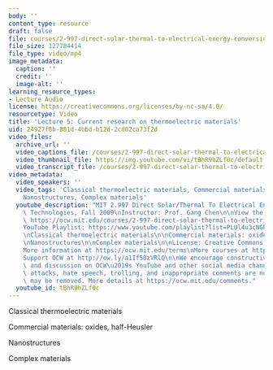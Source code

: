 ```yaml
---
body: ''
content_type: resource
draft: false
file: courses/2-997-direct-solar-thermal-to-electrical-energy-conversion-technologies-fall-2009/mit2_997f09_lec05_360p_16_9.mp4
file_size: 127784414
file_type: video/mp4
image_metadata:
  caption: ''
  credit: ''
  image-alt: ''
learning_resource_types:
- Lecture Audio
license: https://creativecommons.org/licenses/by-nc-sa/4.0/
resourcetype: Video
title: 'Lecture 5: Current research on thermoelectric materials'
uid: 24927f8b-881d-4bbd-b12d-2cd02ca73f2d
video_files:
  archive_url: ''
  video_captions_file: /courses/2-997-direct-solar-thermal-to-electrical-energy-conversion-technologies-fall-2009/1NXDzzn8mphZgv7FlInS057GyWX2Ly0u6_transcript.webvtt
  video_thumbnail_file: https://img.youtube.com/vi/tBhR9hZLf0c/default.jpg
  video_transcript_file: /courses/2-997-direct-solar-thermal-to-electrical-energy-conversion-technologies-fall-2009/1NXDzzn8mphZgv7FlInS057GyWX2Ly0u6_transcript.pdf
video_metadata:
  video_speakers: ''
  video_tags: 'Classical thermoelectric materials, Commercial materials: oxides, half-Heusler,
    Nanostructures, Complex materials'
  youtube_description: "MIT 2.997 Direct Solar/Thermal To Electrical Energy Conversion\
    \ Technologies, Fall 2009\nInstructor: Prof. Gang Chen\n\nView the complete course:\
    \ https://ocw.mit.edu/courses/2-997-direct-solar-thermal-to-electrical-energy-conversion-technologies-fall-2009/\n\
    YouTube Playlist: https://www.youtube.com/playlist?list=PLUl4u3cNGP62sv7_wYRKqvf1HsL4p54Kj\n\
    \nClassical thermoelectric materials\n\nCommercial materials: oxides, half-Heusler\n\
    \nNanostructures\n\nComplex materials\n\nLicense: Creative Commons BY-NC-SA\n\
    More information at https://ocw.mit.edu/terms\nMore courses at https://ocw.mit.edu\n\
    Support OCW at http://ow.ly/a1If50zVRlQ\n\nWe encourage constructive comments\
    \ and discussion on OCW\u2019s YouTube and other social media channels. Personal\
    \ attacks, hate speech, trolling, and inappropriate comments are not allowed and\
    \ may be removed. More details at https://ocw.mit.edu/comments."
  youtube_id: tBhR9hZLf0c
---
```

Classical thermoelectric materials

Commercial materials: oxides, half-Heusler

Nanostructures

Complex materials